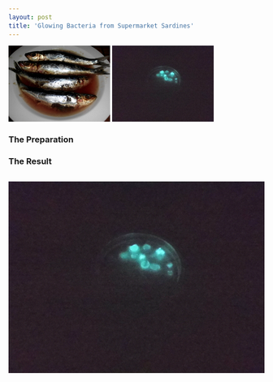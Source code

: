 ```yaml
---
layout: post
title: 'Glowing Bacteria from Supermarket Sardines'
---
```

![placeholder](/pic/biolumsardines/DSCI0597.JPG "The Sardines")
![placeholder](/pic/biolumsardines/DSCI0611.JPG "The Glowing Bacteria")

### The Preparation


### The Result
![placeholder](/pic/biolumsardines/DSCI0611x.JPG "The Glowing Bacteria")
-----

